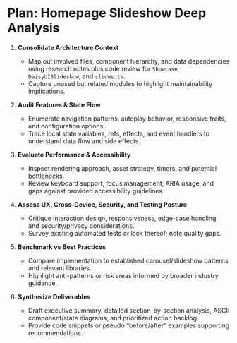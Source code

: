 # Plan: Homepage Slideshow Deep Analysis

1. **Consolidate Architecture Context**
   - Map out involved files, component hierarchy, and data dependencies using research notes plus code review for `Showcase`, `DaisyUISlideshow`, and `slides.ts`.
   - Capture unused but related modules to highlight maintainability implications.

2. **Audit Features & State Flow**
   - Enumerate navigation patterns, autoplay behavior, responsive traits, and configuration options.
   - Trace local state variables, refs, effects, and event handlers to understand data flow and side effects.

3. **Evaluate Performance & Accessibility**
   - Inspect rendering approach, asset strategy, timers, and potential bottlenecks.
   - Review keyboard support, focus management, ARIA usage, and gaps against provided accessibility guidelines.

4. **Assess UX, Cross-Device, Security, and Testing Posture**
   - Critique interaction design, responsiveness, edge-case handling, and security/privacy considerations.
   - Survey existing automated tests or lack thereof; note quality gaps.

5. **Benchmark vs Best Practices**
   - Compare implementation to established carousel/slideshow patterns and relevant libraries.
   - Highlight anti-patterns or risk areas informed by broader industry guidance.

6. **Synthesize Deliverables**
   - Draft executive summary, detailed section-by-section analysis, ASCII component/state diagrams, and prioritized action backlog.
   - Provide code snippets or pseudo “before/after” examples supporting recommendations.
